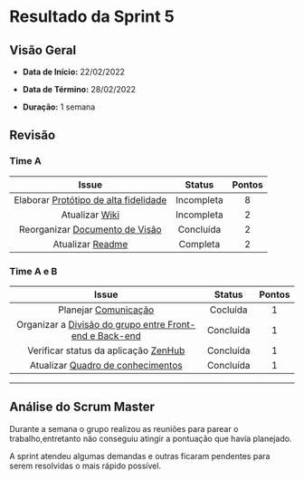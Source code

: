 # Resultado da Sprint 5

## Visão Geral

- **Data de Início:** 22/02/2022

- **Data de Término:** 28/02/2022

- **Duração:** 1 semana

## Revisão
### Time A
|                                                 Issue                                                 |   Status   | Pontos |
| :---------------------------------------------------------------------------------------------------: | :--------: | :----: |
|      Elaborar [Protótipo de alta fidelidade](https://github.com/fga-eps-mds/Tema-02/issues/76)      | Incompleta |  8   |
|               Atualizar  [Wiki](https://github.com/fga-eps-mds/2021.2-Sigaa-Plus/issues/87)               | Incompleta |    2   |
|         Reorganizar [Documento de Visão](https://github.com/fga-eps-mds/2021.2-Sigaa-Plus/issues/91)          |  Concluída|      2 | 
| Atualizar [Readme](https://github.com/fga-eps-mds/Tema-02/issues/78) | Completa |   2    |


### Time A e B
|                                                 Issue                                                 |   Status   | Pontos |
| :---------------------------------------------------------------------------------------------------: | :--------: | :----: |
|      Planejar [Comunicação](https://github.com/fga-eps-mds/Tema-02/issues/86)      | Cocluída |  1   |
|               Organizar a  [Divisão do grupo entre Front-end e Back-end](https://github.com/fga-eps-mds/Tema-02/issues/83)               | Concluída |  1     |
|         Verificar status da aplicação [ZenHub](https://github.com/fga-eps-mds/Tema-02/issues/85)          | Concluída |    1   |
| Atualizar [Quadro de conhecimentos](https://github.com/fga-eps-mds/Tema-02/issues/84) | Concluída|   1    |



---

## Análise do Scrum Master

Durante a semana o grupo realizou as reuniões para parear o trabalho,entretanto  não conseguiu atingir a pontuação que havia planejado.

A sprint atendeu algumas demandas e outras ficaram pendentes para serem resolvidas o mais rápido possível.
